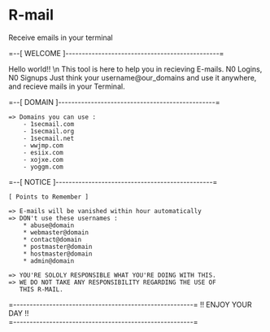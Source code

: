# R-mail
Receive emails in your terminal 

=--[ WELCOME ]-----------------------------------------------=

Hello world!! \n
This tool is here to help you in recieving E-mails.
N0 Logins, N0 Signups
Just think your username@our_domains and use it anywhere, and recieve mails in your Terminal.

=--[ DOMAIN ]------------------------------------------------=

    => Domains you can use : 
        - 1secmail.com
        - 1secmail.org
        - 1secmail.net
        - wwjmp.com
        - esiix.com
        - xojxe.com
        - yoggm.com
        
=--[ NOTICE ]------------------------------------------------=

    [ Points to Remember ]

    => E-mails will be vanished within hour automatically
    => DON't use these usernames : 
        * abuse@domain
        * webmaster@domain
        * contact@domain
        * postmaster@domain
        * hostmaster@domain
        * admin@domain
    
    => YOU'RE SOLOLY RESPONSIBLE WHAT YOU'RE DOING WITH THIS.
    => WE DO NOT TAKE ANY RESPONSIBILITY REGARDING THE USE OF 
       THIS R-MAIL.

=-------------------------------------------------------=
                       !! ENJOY YOUR DAY !!                                  \
=-------------------------------------------------------=
